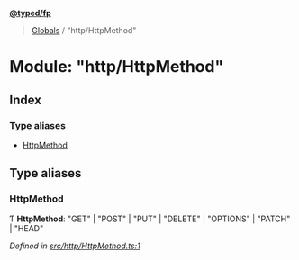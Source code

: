 **[@typed/fp](../README.md)**

> [Globals](../globals.md) / "http/HttpMethod"

# Module: "http/HttpMethod"

## Index

### Type aliases

* [HttpMethod](_http_httpmethod_.md#httpmethod)

## Type aliases

### HttpMethod

Ƭ  **HttpMethod**: \"GET\" \| \"POST\" \| \"PUT\" \| \"DELETE\" \| \"OPTIONS\" \| \"PATCH\" \| \"HEAD\"

*Defined in [src/http/HttpMethod.ts:1](https://github.com/TylorS/typed-fp/blob/ac98ca1/src/http/HttpMethod.ts#L1)*
